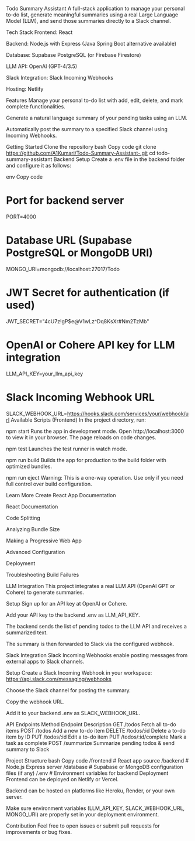 Todo Summary Assistant
A full-stack application to manage your personal to-do list, generate meaningful summaries using a real Large Language Model (LLM), and send those summaries directly to a Slack channel.

Tech Stack
Frontend: React

Backend: Node.js with Express (Java Spring Boot alternative available)

Database: Supabase PostgreSQL (or Firebase Firestore)

LLM API: OpenAI (GPT-4/3.5)

Slack Integration: Slack Incoming Webhooks

Hosting: Netlify

Features
Manage your personal to-do list with add, edit, delete, and mark complete functionalities.

Generate a natural language summary of your pending tasks using an LLM.

Automatically post the summary to a specified Slack channel using Incoming Webhooks.

Getting Started
Clone the repository
bash
Copy code
git clone https://github.com/A1Kumari/Todo-Summary-Assistant-.git
cd todo-summary-assistant
Backend Setup
Create a .env file in the backend folder and configure it as follows:

env
Copy code
# Port for backend server
PORT=4000

# Database URL (Supabase PostgreSQL or MongoDB URI)
MONGO_URI=mongodb://localhost:27017/Todo

# JWT Secret for authentication (if used)
JWT_SECRET="4cU7z!gP$e@V1wLz^Dq8KsXr#Nm2TzMb"

# OpenAI or Cohere API key for LLM integration
LLM_API_KEY=your_llm_api_key

# Slack Incoming Webhook URL
SLACK_WEBHOOK_URL=https://hooks.slack.com/services/your/webhook/url
Available Scripts (Frontend)
In the project directory, run:

npm start
Runs the app in development mode.
Open http://localhost:3000 to view it in your browser.
The page reloads on code changes.

npm test
Launches the test runner in watch mode.

npm run build
Builds the app for production to the build folder with optimized bundles.

npm run eject
Warning: This is a one-way operation. Use only if you need full control over build configuration.

Learn More
Create React App Documentation

React Documentation

Code Splitting

Analyzing Bundle Size

Making a Progressive Web App

Advanced Configuration

Deployment

Troubleshooting Build Failures

LLM Integration
This project integrates a real LLM API (OpenAI GPT or Cohere) to generate summaries.

Setup
Sign up for an API key at OpenAI or Cohere.

Add your API key to the backend .env as LLM_API_KEY.

The backend sends the list of pending todos to the LLM API and receives a summarized text.

The summary is then forwarded to Slack via the configured webhook.

Slack Integration
Slack Incoming Webhooks enable posting messages from external apps to Slack channels.

Setup
Create a Slack Incoming Webhook in your workspace:
https://api.slack.com/messaging/webhooks

Choose the Slack channel for posting the summary.

Copy the webhook URL.

Add it to your backend .env as SLACK_WEBHOOK_URL.

API Endpoints
Method	Endpoint	Description
GET	/todos	Fetch all to-do items
POST	/todos	Add a new to-do item
DELETE	/todos/:id	Delete a to-do item by ID
PUT	/todos/:id	Edit a to-do item
PUT	/todos/:id/complete	Mark a task as complete
POST	/summarize	Summarize pending todos & send summary to Slack

Project Structure
bash
Copy code
/frontend     # React app source
/backend     # Node.js Express server
/database   # Supabase or MongoDB configuration files (if any)
/.env       # Environment variables for backend
Deployment
Frontend can be deployed on Netlify or Vercel.

Backend can be hosted on platforms like Heroku, Render, or your own server.

Make sure environment variables (LLM_API_KEY, SLACK_WEBHOOK_URL, MONGO_URI) are properly set in your deployment environment.

Contribution
Feel free to open issues or submit pull requests for improvements or bug fixes.
